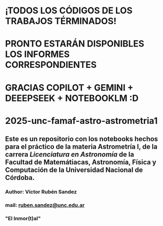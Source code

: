 # ¡TODOS LOS CÓDIGOS DE LOS TRABAJOS TÉRMINADOS!

# PRONTO ESTARÁN DISPONIBLES LOS INFORMES CORRESPONDIENTES

# GRACIAS COPILOT + GEMINI + DEEEPSEEK + NOTEBOOKLM :D

# 2025-unc-famaf-astro-astrometria1

## Este es un repositorio con los notebooks hechos para el práctico de la materia **Astrometría I**, de la carrera _Licenciatura en Astronomía_ de la Facultad de Matemátiacas, Astronomía, Física y Computación de la Universidad Nacional de Córdoba.

### Author: Víctor Rubén Sandez
### mail: ruben.sandez@unc.edu.ar
### "El Inmor(t)al"
